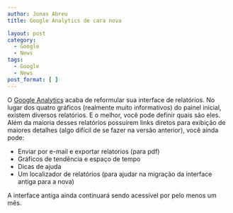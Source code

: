 ```yaml
---
author: Jonas Abreu
title: Google Analytics de cara nova

layout: post
category:
  - Google
  - News
tags:
  - Google
  - News
post_format: [ ]
---
```

O [Google Analytics][1] acaba de reformular sua interface de relatórios. No lugar dos quatro gráficos (realmente muito informativos) do painel inicial, existem diversos relatórios. E o melhor, você pode definir quais são eles.  
Além da maioria desses relatórios possuirem links diretos para exibição de maiores detalhes (algo difícil de se fazer na versão anterior), você ainda pode:

*   Enviar por e-mail e exportar relatorios (para pdf)
*   Gráficos de tendência e espaço de tempo
*   Dicas de ajuda
*   Um localizador de relatórios (para ajudar na migração da interface antiga para a nova)

A interface antiga ainda continuará sendo acessível por pelo menos um mês. 














 [1]: http://analytics.google.com





